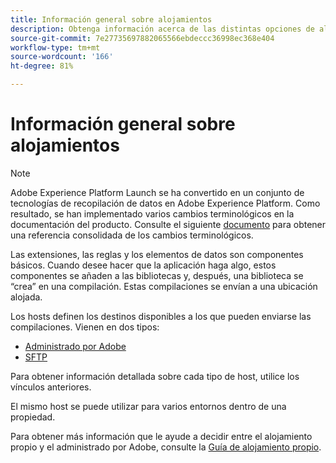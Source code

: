 ```yaml
---
title: Información general sobre alojamientos
description: Obtenga información acerca de las distintas opciones de alojamiento disponibles en Adobe Experience Platform.
source-git-commit: 7e27735697882065566ebdeccc36998ec368e404
workflow-type: tm+mt
source-wordcount: '166'
ht-degree: 81%

---
```


# Información general sobre alojamientos

>[!NOTE]
>
>Adobe Experience Platform Launch se ha convertido en un conjunto de tecnologías de recopilación de datos en Adobe Experience Platform. Como resultado, se han implementado varios cambios terminológicos en la documentación del producto. Consulte el siguiente [documento](../../../term-updates.md) para obtener una referencia consolidada de los cambios terminológicos.

Las extensiones, las reglas y los elementos de datos son componentes básicos. Cuando desee hacer que la aplicación haga algo, estos componentes se añaden a las bibliotecas y, después, una biblioteca se “crea” en una compilación. Estas compilaciones se envían a una ubicación alojada.

Los hosts definen los destinos disponibles a los que pueden enviarse las compilaciones. Vienen en dos tipos:

* [Administrado por Adobe](./managed-by-adobe-host.md)
* [SFTP](./sftp-host.md)

Para obtener información detallada sobre cada tipo de host, utilice los vínculos anteriores.

El mismo host se puede utilizar para varios entornos dentro de una propiedad.

Para obtener más información que le ayude a decidir entre el alojamiento propio y el administrado por Adobe, consulte la [Guía de alojamiento propio](./self-hosting-libraries.md).
